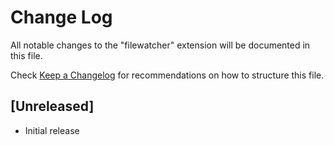 # Change Log

All notable changes to the "filewatcher" extension will be documented in this file.

Check [Keep a Changelog](http://keepachangelog.com/) for recommendations on how to structure this file.

## [Unreleased]

- Initial release